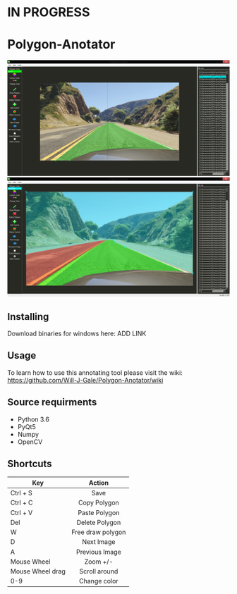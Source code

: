 # IN PROGRESS

# Polygon-Anotator
![alt text](https://github.com/Will-J-Gale/Polygon-Anotator/blob/master/Wiki%20Images/Draw%20Polygon.png)
![alt text](https://github.com/Will-J-Gale/Polygon-Anotator/blob/master/Wiki%20Images/Workflow.png)

## Installing 
Download binaries for windows here: ADD LINK

## Usage
To learn how to use this annotating tool please visit the wiki: https://github.com/Will-J-Gale/Polygon-Anotator/wiki

## Source requirments
* Python 3.6
* PyQt5
* Numpy
* OpenCV

## Shortcuts

| Key           | Action        |
| ------------- |:-------------:|
| Ctrl + S      | Save          |
| Ctrl + C      | Copy Polygon  |
| Ctrl + V      | Paste Polygon |
| Del           | Delete Polygon|
| W             | Free draw polygon|
| D             | Next Image    |
| A             | Previous Image|
| Mouse Wheel   | Zoom +/-      |
| Mouse Wheel drag |Scroll around |
| 0-9           | Change color|

